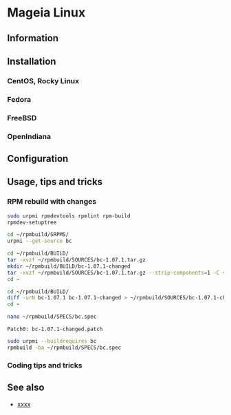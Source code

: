 # Mageia Linux

## Information

## Installation

### CentOS, Rocky Linux

### Fedora

### FreeBSD

### OpenIndiana

## Configuration

## Usage, tips and tricks

### RPM rebuild with changes

```bash
sudo urpmi rpmdevtools rpmlint rpm-build
rpmdev-setuptree

cd ~/rpmbuild/SRPMS/
urpmi --get-source bc

cd ~/rpmbuild/BUILD/
tar -xvzf ~/rpmbuild/SOURCES/bc-1.07.1.tar.gz
mkdir ~/rpmbuild/BUILD/bc-1.07.1-changed
tar -xvzf ~/rpmbuild/SOURCES/bc-1.07.1.tar.gz --strip-components=1 -C ~/rpmbuild/BUILD/bc-1.07.1-changed
cd ~

cd ~/rpmbuild/BUILD/
diff -urN bc-1.07.1 bc-1.07.1-changed > ~/rpmbuild/SOURCES/bc-1.07.1-changed.patch
cd ~
```

```bash
nano ~/rpmbuild/SPECS/bc.spec
```

```spec
Patch0: bc-1.07.1-changed.patch
```

```bash
sudo urpmi --buildrequires bc
rpmbuild -ba ~/rpmbuild/SPECS/bc.spec
```

### Coding tips and tricks

## See also

* [xxxx](http://yyyyy)
